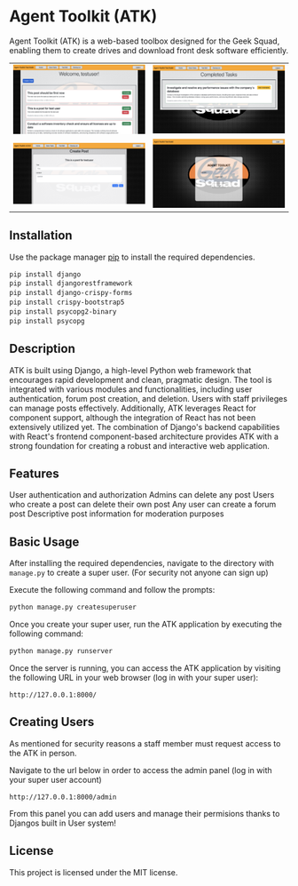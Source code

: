 # Agent Toolkit (ATK)

Agent Toolkit (ATK) is a web-based toolbox designed for the Geek Squad, enabling them to create drives and download front desk software efficiently.


<table>
  <tr>
    <td><img src="main.png" alt="Main Page" style="width:500px;"></td>
    <td><img src="completed.png" alt="Completed Tasks" style="width:500px;"></td>
  </tr>
  <tr>
    <td><img src="createpost.png" alt="Create Post" style="width:500px;"></td>
    <td><img src="login.png" alt="Login Page" style="width:500px;"></td>
  </tr>
</table>

## Installation

Use the package manager [pip](https://pip.pypa.io/en/stable/) to install the required dependencies.

```bash
pip install django
pip install djangorestframework
pip install django-crispy-forms
pip install crispy-bootstrap5
pip install psycopg2-binary
pip install psycopg
```

## Description

ATK is built using Django, a high-level Python web framework that encourages rapid development and clean, pragmatic design. The tool is integrated with various modules and functionalities, including user authentication, forum post creation, and deletion. Users with staff privileges can manage posts effectively. Additionally, ATK leverages React for component support, although the integration of React has not been extensively utilized yet. The combination of Django's backend capabilities with React's frontend component-based architecture provides ATK with a strong foundation for creating a robust and interactive web application.

## Features
User authentication and authorization
Admins can delete any post
Users who create a post can delete their own post
Any user can create a forum post
Descriptive post information for moderation purposes

## Basic Usage
After installing the required dependencies, navigate to the directory with ```manage.py``` to create a super user. (For security not anyone can sign up)

Execute the following command and follow the prompts:

```bash
python manage.py createsuperuser
```

Once you create your super user, run the ATK application by executing the following command:

```bash
python manage.py runserver
```

Once the server is running, you can access the ATK application by visiting the following URL in your web browser (log in with your super user):

```
http://127.0.0.1:8000/
```

## Creating Users

As mentioned for security reasons a staff member must request access to the ATK in person.

Navigate to the url below in order to access the admin panel (log in with your super user account)

```
http://127.0.0.1:8000/admin
```

From this panel you can add users and manage their permisions thanks to Djangos built in User system!



## License
This project is licensed under the MIT license.
